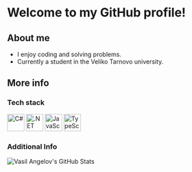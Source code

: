 # Welcome to my GitHub profile! #

## About me ##
  - I enjoy coding and solving problems.
  - Currently a student in the Veliko Tarnovo university.

## More info ##

### Tech stack ###
<p>
  <img src="https://cdn.jsdelivr.net/gh/devicons/devicon/icons/csharp/csharp-original.svg" alt="C#" width="40" height="40" />
  <img src="https://cdn.jsdelivr.net/gh/devicons/devicon/icons/dotnetcore/dotnetcore-original.svg" alt=".NET Core" width="40" height="40" />
  <img src="https://cdn.jsdelivr.net/gh/devicons/devicon/icons/javascript/javascript-original.svg" alt="JavaScript" width="40" height="40" />
  <img src="https://cdn.jsdelivr.net/gh/devicons/devicon/icons/typescript/typescript-original.svg" alt="TypeScript" width="40" height="40" />
</p>

### Additional Info ###
![Vasil Angelov's GitHub Stats](https://github-readme-stats.vercel.app/api?username=vasilangelov&show_icons=true&theme=github_dark&count_private=true)
